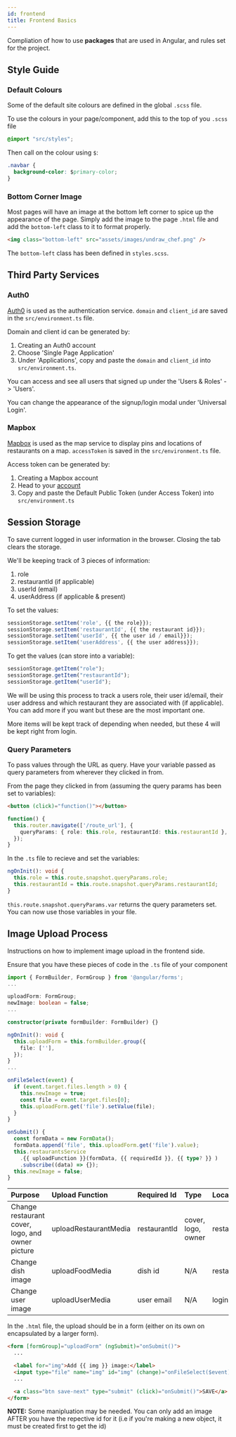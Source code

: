 ```yaml
---
id: frontend
title: Frontend Basics
---
```


Compliation of how to use **packages** that are used in Angular, and rules set for the project.

## Style Guide

### Default Colours

Some of the default site colours are defined in the global `.scss` file.

To use the colours in your page/component, add this to the top of you `.scss` file

```css
@import "src/styles";
```

Then call on the colour using `$`:

```css
.navbar {
  background-color: $primary-color;
}
```

### Bottom Corner Image

Most pages will have an image at the bottom left corner to spice up the appearance of the page. Simply add the image to the page `.html` file and add the `bottom-left` class to it to format properly.

```html
<img class="bottom-left" src="assets/images/undraw_chef.png" />
```

The `bottom-left` class has been defined in `styles.scss`.

## Third Party Services

### Auth0

[Auth0](https://auth0.com/) is used as the authentication service. `domain` and `client_id` are saved in the `src/environment.ts` file.

Domain and client id can be generated by:

1. Creating an Auth0 account
2. Choose 'Single Page Application'
3. Under 'Applications', copy and paste the `domain` and `client_id` into `src/environment.ts`.

You can access and see all users that signed up under the 'Users & Roles' -> 'Users'.

You can change the appearance of the signup/login modal under 'Universal Login'.

### Mapbox

[Mapbox](https://www.mapbox.com/) is used as the map service to display pins and locations of restaurants on a map. `accessToken` is saved in the `src/environment.ts` file.

Access token can be generated by:

1. Creating a Mapbox account
2. Head to your [account](https://account.mapbox.com/)
3. Copy and paste the Default Public Token (under Access Token) into `src/environment.ts`

## Session Storage

To save current logged in user information in the browser. Closing the tab clears the storage.

We'll be keeping track of 3 pieces of information:

1. role
2. restaurantId (if applicable)
3. userId (email)
4. userAddress (if applicable & present)

To set the values:

```typescript
sessionStorage.setItem('role', {{ the role}});
sessionStorage.setItem('restaurantId', {{ the restaurant id}});
sessionStorage.setItem('userId', {{ the user id / email}});
sessionStorage.setItem('userAddress', {{ the user address}});
```

To get the values (can store into a variable):

```typescript
sessionStorage.getItem("role");
sessionStorage.getItem("restaurantId");
sessionStorage.getItem("userId");
```

We will be using this process to track a users role, their user id/email, their user address and which restaurant they are associated with (if applicable). You can add more if you want but these are the most important one.

More items will be kept track of depending when needed, but these 4 will be kept right from login.

### Query Parameters

To pass values through the URL as query. Have your variable passed as query parameters from wherever they clicked in from.

From the page they clicked in from (assuming the query params has been set to variables):

```html
<button (click)="function()"></button>
```

```typescript
function() {
  this.router.navigate(['/route_url'], {
    queryParams: { role: this.role, restaurantId: this.restaurantId },
  });
}
```

In the `.ts` file to recieve and set the variables:

```typescript
ngOnInit(): void {
  this.role = this.route.snapshot.queryParams.role;
  this.restaurantId = this.route.snapshot.queryParams.restaurantId;
}
```

`this.route.snapshot.queryParams.var` returns the query parameters set. You can now use those variables in your file.

## Image Upload Process

Instructions on how to implement image upload in the frontend side.

Ensure that you have these pieces of code in the `.ts` file of your component

```typescript
import { FormBuilder, FormGroup } from '@angular/forms';
...

uploadForm: FormGroup;
newImage: boolean = false;
...

constructor(private formBuilder: FormBuilder) {}

ngOnInit(): void {
  this.uploadForm = this.formBuilder.group({
    file: [''],
  });
}
...

onFileSelect(event) {
  if (event.target.files.length > 0) {
    this.newImage = true;
    const file = event.target.files[0];
    this.uploadForm.get('file').setValue(file);
  }
}

onSubmit() {
  const formData = new FormData();
  formData.append('file', this.uploadForm.get('file').value);
  this.restaurantsService
    .{{ uploadFunction }}(formData, {{ requiredId }}, {{ type? }} )
    .subscribe((data) => {});
  this.newImage = false;
}
```

| Purpose                                          | Upload Function       | Required Id  | Type               | Location              |
| :----------------------------------------------- | :-------------------- | :----------- | :----------------- | :-------------------- |
| Change restaurant cover, logo, and owner picture | uploadRestaurantMedia | restaurantId | cover, logo, owner | restaurant.service.ts |
| Change dish image                                | uploadFoodMedia       | dish id      | N/A                | restaurant.service.ts |
| Change user image                                | uploadUserMedia       | user email   | N/A                | login.service.ts      |

In the `.html` file, the upload should be in a form (either on its own on encapsulated by a larger form).

```html
<form [formGroup]="uploadForm" (ngSubmit)="onSubmit()">
  ...

  <label for="img">Add {{ img }} image:</label>
  <input type="file" name="img" id="img" (change)="onFileSelect($event)" />
  ...

  <a class="btn save-next" type="submit" (click)="onSubmit()">SAVE</a>
</form>
```

**NOTE:** Some manipluation may be needed. You can only add an image AFTER you have the repective id for it (i.e if you're making a new object, it must be created first to get the id)
